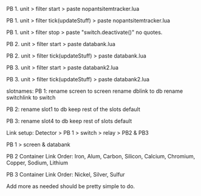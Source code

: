PB 1. unit > filter start > paste nopantsitemtracker.lua

PB 1. unit > filter tick(updateStuff) > paste nopantsitemtracker.lua

PB 1. unit > filter stop > paste "switch.deactivate()" no quotes. 

PB 2. unit > filter start > paste databank.lua

PB 2. unit > filter tick(updateStuff) > paste databank.lua

PB 3. unit > filter start > paste databank2.lua

PB 3. unit > filter tick(updateStuff) > paste databank2.lua

slotnames:
PB 1:
rename screen to screen
rename dblink to db 
rename switchlink to switch

PB 2:
rename slot1 to db
keep rest of the slots default

PB 3:
rename slot4 to db
keep rest of slots default

Link setup:
Detector > PB 1 > switch > relay > PB2 & PB3

PB 1 > screen & databank
                                 
PB 2 Container Link Order: 
Iron, Alum, Carbon, Silicon, Calcium, Chromium, Copper, Sodium, Lithium

PB 3 Container Link Order:
Nickel, Silver, Sulfur

Add more as needed should be pretty simple to do. 


